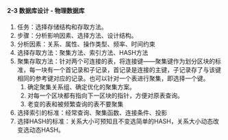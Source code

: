  

#### 2-3 数据库设计 - 物理数据库

1. 任务：选择存储结构和存取方法。
2. 步骤：分析影响因素、选择方法、设计结构。
3. 分析因素：关系、属性、操作类型、频率、时间约束
4. 选择存取方法：聚集方法、索引方法、HASH方法
5. 聚集存取方法：针对两个可连接的表，将连接键——聚集键作为划分区块的标准，每一块有一个首记录和子记录，首记录是连接的主键，子记录存了与该键相同的参考键对应的记录。也可以针对一个表进行聚集，即选择一个键。
   1. 确定聚集关系组、确定优化的聚集方案。
   2. 对每一个区块都有指向下一区块的指针，方便对原表查询。
   3. 老变的表和被频繁查询的表不要聚集
6. 选择索引的标准：经常查询、聚集函数、连接条件、投影
7. 选择HASH的标准：关系大小可预知且不变选简单的HASH，关系大小动态改变选动态HASH。


